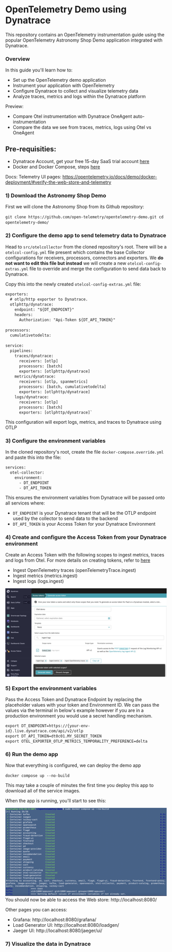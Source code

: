 # OpenTelemetry Demo using Dynatrace

This repository contains an OpenTelemetry instrumentation guide using the popular OpenTelemetry Astronomy Shop Demo application integrated with Dynatrace.

### Overview

In this guide you'll learn how to:
* Set up the OpenTelemetry demo application
* Instrument your application with OpenTelemetry
* Configure Dynatrace to collect and visualize telemetry data
* Analyze traces, metrics and logs within the Dynatrace platform

Preview:
- Compare Otel instrumentation with Dynatrace OneAgent auto-instrumentation 
- Compare the data we see from traces, metrics, logs using Otel vs OneAgent 

## Pre-requisities:
- Dynatrace Account, get your free 15-day SaaS trial account [here](https://www.dynatrace.com/signup/)
- Docker and Docker Compose, steps [here](https://opentelemetry.io/docs/demo/docker-deployment/)

Docs:
Telemetry UI pages: https://opentelemetry.io/docs/demo/docker-deployment/#verify-the-web-store-and-telemetry

### 1) Download the Astronomy Shop Demo 

First we will clone the Astronomy Shop from its Github repository:

`git clone https://github.com/open-telemetry/opentelemetry-demo.git cd opentelemetry-demo/`


### 2) Configure the demo app to send telemetry data to Dynatrace

Head to `src/otelcollector` from the cloned repository's root. There will be a `otelcol-config.yml` file present which contains the base Collector configurations for receivers, processors, 
connectors and exporters. We **do not want to edit this file but instead** we will create a new `otelcol-config-extras.yml` file to override and merge the configuration to send data back to Dynatrace. 

Copy this into the newly created 
`otelcol-config-extras.yml` file:

```
exporters: 
  # otlp/http exporter to Dynatrace.  
  otlphttp/dynatrace:  
    endpoint: "${DT_ENDPOINT}"  
    headers:  
      Authorization: "Api-Token ${DT_API_TOKEN}"  
 
processors:  
  cumulativetodelta:  
  
service:  
  pipelines:  
    traces/dynatrace:  
      receivers: [otlp]  
      processors: [batch]  
      exporters: [otlphttp/dynatrace]  
    metrics/dynatrace:  
      receivers: [otlp, spanmetrics]  
      processors: [batch, cumulativetodelta]  
      exporters: [otlphttp/dynatrace]  
    logs/dynatrace:  
      receivers: [otlp]  
      processors: [batch]  
      exporters: [otlphttp/dynatrace]`
```
This configuration will export logs, metrics, and traces to Dynatrace using OTLP

### 3) Configure the environment variables

In the cloned repository's root, create the file `docker-compose.override.yml` and paste this into the file:

```
services: 
  otel-collector: 
    environment: 
      - DT_ENDPOINT 
      - DT_API_TOKEN
```

This ensures the environment variables from Dynatrace will be passed onto all services where:

- `DT_ENDPOINT` is your Dynatrace tenant that will be the OTLP endpoint used by the collector to send data to the backend
- `DT_API_TOKEN` is your Access Token for your Dynatrace Environment

### 4) Create and configure the Access Token from your Dynatrace environment

Create an Access Token with the following scopes to ingest metrics, traces and logs from Otel. For more details on creating tokens, refer to [here](https://docs.dynatrace.com/docs/discover-dynatrace/references/dynatrace-api/basics/dynatrace-api-authentication?_gl=1*et5t8r*_gcl_au*MTQ5NjAzOTE3MC4xNzQzMzg2Mzc3*_ga*MTg0MDU4MDY1LjE3MzE1NDQzNjU.*_ga_1MEMV02JXV*MTc0MzM4NjM2NS44MS4xLjE3NDMzOTAzODYuMC4wLjA.)
* Ingest OpenTelemetry traces (openTelemetryTrace.ingest)
* Ingest metrics (metrics.ingest)
* Ingest logs (logs.ingest)

![alt_text](https://github.com/terrypengdt/OpenTelemetry-Demo/blob/main/images/Lab%202%20Otel%20token%20scope.png)

### 5) Export the environment variables 

Pass the Access Token and Dynatrace Endpoint by replacing the placeholder values with your token and Environment ID. We can pass the values via the terminal in below's example however if you are in a production environment you would use a secret handling mechanism.

```
export DT_ENDPOINT=https://{your-env-id}.live.dynatrace.com/api/v2/otlp 
export DT_API_TOKEN=dt0c01.MY_SECRET_TOKEN 
export OTEL_EXPORTER_OTLP_METRICS_TEMPORALITY_PREFERENCE=delta
```

### 6) Run the demo app

Now that everything is configured, we can deploy the demo app

`docker compose up --no-build`

This may take a couple of minutes the first time you deploy this app to download all of the service images.

When the app is running, you'll start to see this:

![alt_text](https://github.com/terrypengdt/OpenTelemetry-Demo/blob/main/images/Lab%202%20compose.png)
You should now be able to access the Web store: http://localhost:8080/

Other pages you can access:
- Grafana: http://localhost:8080/grafana/
- Load Generator UI: http://localhost:8080/loadgen/
- Jaeger UI: http://localhost:8080/jaeger/ui/

### 7) Visualize the data in Dynatrace


